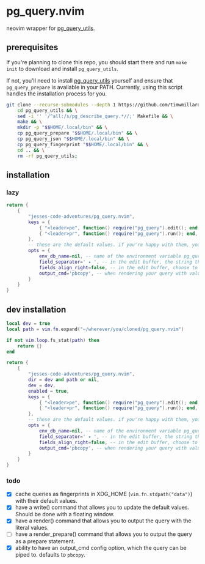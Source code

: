 # pg_query.nvim

neovim wrapper for [pg_query_utils](https://github.com/timwmillard/pg_query_utils.git).

## prerequisites

If you're planning to clone this repo, you should start there and run `make init` to download and install `pg_query_utils`.

If not, you'll need to install [pg_query_utils](https://github.com/timwmillard/pg_query_utils.git) yourself and ensure that `pg_query_prepare` is available in your PATH. Currently, using this script handles the installation process for you.

```bash
git clone --recurse-submodules --depth 1 https://github.com/timwmillard/pg_query_utils.git && \
    cd pg_query_utils && \
    sed -i '' '/^all:/s/pg_describe_query.*//;' Makefile && \
    make && \
    mkdir -p "$$HOME/.local/bin" && \
    cp pg_query_prepare "$$HOME/.local/bin" && \
    cp pg_query_json "$$HOME/.local/bin" && \
    cp pg_query_fingerprint "$$HOME/.local/bin" && \
    cd .. && \
    rm -rf pg_query_utils;
```

## installation

### lazy

```lua
return {
    {
        "jesses-code-adventures/pg_query.nvim",
        keys = {
            { "<leader>pe", function() require("pg_query").edit(); end, mode = "n", desc = "Edit default param values for the query under the cursor." },
            { "<leader>pr", function() require("pg_query").run(); end, mode = "n", desc = "Render postgres query with values, and pipe into output_cmd." },
        },
        -- these are the default values. if you're happy with them, you can just pass an empty table to opts.
        opts = {
            env_db_name=nil, -- name of the environment variable pg_query should search for to get the `DB_NAME`.
            field_separator=' ✦ ', -- in the edit buffer, the string that separates the field label from the input text.
            fields_align_right=false, -- in the edit buffer, choose to align the field names to the right of the buffer.
            output_cmd='pbcopy', -- when rendering your query with values (ie calling render()), the rendered sql command will be piped into this command line program.
        }
    }
}
```

## dev installation

```lua
local dev = true
local path = vim.fn.expand("~/wherever/you/cloned/pg_query.nvim")

if not vim.loop.fs_stat(path) then
    return {}
end

return {
    {
        "jesses-code-adventures/pg_query.nvim",
        dir = dev and path or nil,
        dev = dev,
        enabled = true,
        keys = {
            { "<leader>pe", function() require("pg_query").edit(); end, mode = "n", desc = "Edit default param values for the query under the cursor." },
            { "<leader>pr", function() require("pg_query").run(); end, mode = "n", desc = "Render postgres query with values, and pipe into output_cmd." },
        },
        -- these are the default values. if you're happy with them, you can just pass an empty table to opts.
        opts = {
            env_db_name=nil, -- name of the environment variable pg_query should search for to get the `DB_NAME`.
            field_separator=' ✦ ', -- in the edit buffer, the string that separates the field label from the input text.
            fields_align_right=false, -- in the edit buffer, choose to align the field names to the right of the buffer.
            output_cmd='pbcopy', -- when rendering your query with values (ie calling render()), the rendered sql command will be piped into this command line program.
        }
    }
}
```

### todo

- [x] cache queries as fingerprints in XDG_HOME (`vim.fn.stdpath("data")`) with their default values.
- [x] have a write() command that allows you to update the default values. Should be done with a floating window.
- [x] have a render() command that allows you to output the query with the literal values.
- [ ] have a render_prepare() command that allows you to output the query as a prepare statement.
- [x] ability to have an output_cmd config option, which the query can be piped to. defaults to `pbcopy`.
